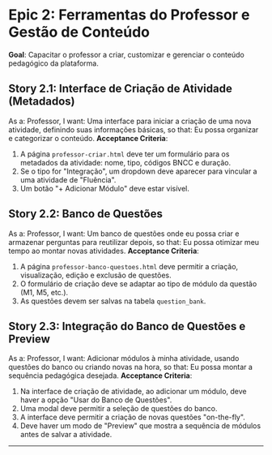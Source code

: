 # Epic 2: Ferramentas do Professor e Gestão de Conteúdo
**Goal**: Capacitar o professor a criar, customizar e gerenciar o conteúdo pedagógico da plataforma.

## Story 2.1: Interface de Criação de Atividade (Metadados)
As a: Professor,
I want: Uma interface para iniciar a criação de uma nova atividade, definindo suas informações básicas,
so that: Eu possa organizar e categorizar o conteúdo.
**Acceptance Criteria**:
1.  A página `professor-criar.html` deve ter um formulário para os metadados da atividade: nome, tipo, códigos BNCC e duração.
2.  Se o tipo for "Integração", um dropdown deve aparecer para vincular a uma atividade de "Fluência".
3.  Um botão "+ Adicionar Módulo" deve estar visível.

## Story 2.2: Banco de Questões
As a: Professor,
I want: Um banco de questões onde eu possa criar e armazenar perguntas para reutilizar depois,
so that: Eu possa otimizar meu tempo ao montar novas atividades.
**Acceptance Criteria**:
1.  A página `professor-banco-questoes.html` deve permitir a criação, visualização, edição e exclusão de questões.
2.  O formulário de criação deve se adaptar ao tipo de módulo da questão (M1, M5, etc.).
3.  As questões devem ser salvas na tabela `question_bank`.

## Story 2.3: Integração do Banco de Questões e Preview
As a: Professor,
I want: Adicionar módulos à minha atividade, usando questões do banco ou criando novas na hora,
so that: Eu possa montar a sequência pedagógica desejada.
**Acceptance Criteria**:
1.  Na interface de criação de atividade, ao adicionar um módulo, deve haver a opção "Usar do Banco de Questões".
2.  Uma modal deve permitir a seleção de questões do banco.
3.  A interface deve permitir a criação de novas questões "on-the-fly".
4.  Deve haver um modo de "Preview" que mostra a sequência de módulos antes de salvar a atividade.

---

